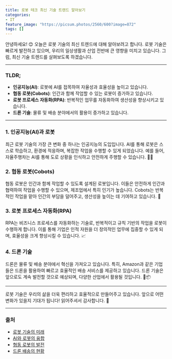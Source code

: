 ```yaml
---
title: 로봇 테크 최신 기술 트렌드 알아보기
categories: 
- IT
feature_image: "https://picsum.photos/2560/600?image=872"
tags: []
---
```


안녕하세요! 😊 오늘은 로봇 기술의 최신 트렌드에 대해 알아보려고 합니다. 로봇 기술은 빠르게 발전하고 있으며, 우리의 일상생활과 산업 전반에 큰 영향을 미치고 있습니다. 그럼, 최신 기술 트렌드를 살펴보도록 하겠습니다.

---

### TLDR;
- **인공지능(AI)**: 로봇에 AI를 접목하여 자율성과 효율성을 높이고 있습니다.
- **협동 로봇(Cobots)**: 인간과 함께 작업할 수 있는 로봇이 증가하고 있습니다.
- **로봇 프로세스 자동화(RPA)**: 반복적인 업무를 자동화하여 생산성을 향상시키고 있습니다.
- **드론 기술**: 물류 및 배송 분야에서의 활용이 증가하고 있습니다.

---

### 1. 인공지능(AI)과 로봇
최근 로봇 기술의 가장 큰 변화 중 하나는 인공지능의 도입입니다. AI를 통해 로봇은 스스로 학습하고, 환경에 적응하며, 복잡한 작업을 수행할 수 있게 되었습니다. 예를 들어, 자율주행차는 AI를 통해 도로 상황을 인식하고 안전하게 주행할 수 있습니다. 🚗💨

### 2. 협동 로봇(Cobots)
협동 로봇은 인간과 함께 작업할 수 있도록 설계된 로봇입니다. 이들은 안전하게 인간과 협력하여 작업을 수행할 수 있으며, 제조업에서 특히 인기가 높습니다. Cobots는 반복적인 작업을 맡아 인간의 부담을 덜어주고, 생산성을 높이는 데 기여하고 있습니다. 🤝

### 3. 로봇 프로세스 자동화(RPA)
RPA는 비즈니스 프로세스를 자동화하는 기술로, 반복적이고 규칙 기반의 작업을 로봇이 수행하게 합니다. 이를 통해 기업은 인적 자원을 더 창의적인 업무에 집중할 수 있게 되며, 효율성을 크게 향상시킬 수 있습니다. 📈

### 4. 드론 기술
드론은 물류 및 배송 분야에서 혁신을 가져오고 있습니다. 특히, Amazon과 같은 기업들은 드론을 활용하여 빠르고 효율적인 배송 서비스를 제공하고 있습니다. 드론 기술은 앞으로도 계속 발전할 것으로 예상되며, 다양한 산업에서 활용될 것입니다. 🚁📦

---

로봇 기술은 우리의 삶을 더욱 편리하고 효율적으로 만들어주고 있습니다. 앞으로 어떤 변화가 있을지 기대가 됩니다! 읽어주셔서 감사합니다. 🙏

---

### 출처
- [로봇 기술의 미래](https://www.roboticsfuture.com)
- [AI와 로봇의 융합](https://www.aifuture.com)
- [협동 로봇의 발전](https://www.cobotnews.com)
- [드론 배송의 현황](https://www.dronedelivery.com)